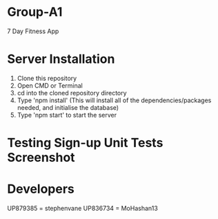 # Group-A1
7 Day Fitness App 
# Server Installation  
1. Clone this repository 
2. Open CMD or Terminal
2. cd into the cloned repository directory 
3. Type 'npm install' (This will install all of the dependencies/packages needed, and initialise the database)
4. Type 'npm start' to start the server
# Testing Sign-up Unit Tests Screenshot

# Developers 
UP879385 = stephenvane 
UP836734 = MoHashan13


